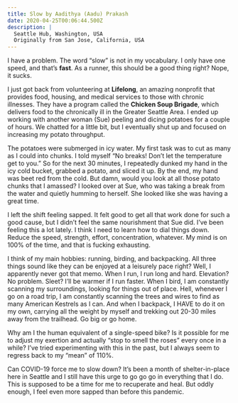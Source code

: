 ```yaml
---
title: Slow by Aadithya (Aadu) Prakash
date: 2020-04-25T00:06:44.500Z
description: |
  Seattle Hub, Washington, USA
  Originally from San Jose, California, USA
---
```

I have a problem. The word “slow” is not in my vocabulary. I only have one speed, and that’s **fast**. As a runner, this should be a good thing right? Nope, it sucks.

I just got back from volunteering at **Lifelong**, an amazing nonprofit that provides food, housing, and medical services to those with chronic illnesses. They have a program called the **Chicken Soup Brigade**, which delivers food to the chronically ill in the Greater Seattle Area. I ended up working with another woman (Sue) peeling and dicing potatoes for a couple of hours. We chatted for a little bit, but I eventually shut up and focused on increasing my potato throughput.

The potatoes were submerged in icy water. My first task was to cut as many as I could into chunks. I told myself “No breaks! Don’t let the temperature get to you.” So for the next 30 minutes, I repeatedly dunked my hand in the icy cold bucket, grabbed a potato, and sliced it up. By the end, my hand was beet red from the cold. But damn, would you look at all those potato chunks that I amassed? I looked over at Sue, who was taking a break from the water and quietly humming to herself. She looked like she was having a great time.

I left the shift feeling sapped. It felt good to get all that work done for such a good cause, but I didn’t feel the same nourishment that Sue did. I’ve been feeling this a lot lately. I think I need to learn how to dial things down. Reduce the speed, strength, effort, concentration, whatever. My mind is on 100% of the time, and that is fucking exhausting.

I think of my main hobbies: running, birding, and backpacking. All three things sound like they can be enjoyed at a leisurely pace right? Well, I apparently never got that memo. When I run, I run long and hard. Elevation? No problem. Sleet? I’ll be warmer if I run faster. When I bird, I am constantly scanning my surroundings, looking for things out of place. Hell, whenever I go on a road trip, I am constantly scanning the trees and wires to find as many American Kestrels as I can. And when I backpack, I HAVE to do it on my own, carrying all the weight by myself and trekking out 20-30 miles away from the trailhead. Go big or go home.

Why am I the human equivalent of a single-speed bike? Is it possible for me to adjust my exertion and actually “stop to smell the roses” every once in a while? I’ve tried experimenting with this in the past, but I always seem to regress back to my “mean” of 110%.

Can COVID-19 force me to slow down? It’s been a month of shelter-in-place here in Seattle and I still have this urge to go go go in everything that I do. This is supposed to be a time for me to recuperate and heal. But oddly enough, I feel even more sapped than before this pandemic.